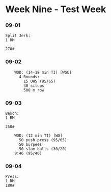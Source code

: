 # Week Nine - Test Week

### 09-01
```
Split Jerk:
1 RM

270#
```

### 09-02
```
    WOD: (14-18 min TI) [WGC]
      4 Rounds:
        15 OHS (95/65)
        30 situps
        500 m row
```        

### 09-03
```
Bench:
1 RM

250#

    WOD: (12 min TI) [WG]
      50 push press (95/65)
      50 burpees
      50 slam balls (30/20)
    9:46 (95/40)
```      

### 09-04
```
Press:
1 RM
180#
```      
